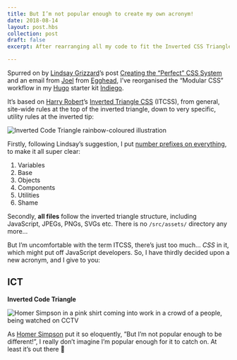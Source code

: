 ```yaml
---
title: But I’m not popular enough to create my own acronym!
date: 2018-08-14
layout: post.hbs
collection: post
draft: false
excerpt: After rearranging all my code to fit the Inverted CSS Triangle, I decided it was time for a new acronym, ICT

---
```


Spurred on by [Lindsay Grizzard](https://twitter.com/lindsaygrizzard)’s post [Creating the “Perfect” CSS System](https://medium.com/gusto-design/creating-the-perfect-css-system-fa38f5bcdd9e) and an email from  [Joel](https://twitter.com/jhooks) from [Egghead](https://twitter.com/eggheadio), I’ve reorganised the “Modular CSS” workflow in my [Hugo](https://gohugo.io/) starter kit [Indiego](https://github.com/growdigital/indiego/tree/master/themes/starter/src).

It’s based on [Harry Robert](https://twitter.com/csswizardry)’s [Inverted Triangle CSS](https://www.xfive.co/blog/itcss-scalable-maintainable-css-architecture/) (ITCSS), from general, site-wide rules at the top of the inverted triangle, down to very specific, utility rules at the inverted tip:

![Inverted Code Triangle rainbow-coloured illustration](https://www.indiego.org.uk/assets/img/inverted-code-triangle.png)

Firstly, following Lindsay’s suggestion, I put [number prefixes on everything](https://github.com/growdigital/indiego/tree/master/themes/starter/src), to make it all super clear:

1. Variables
2. Base
3. Objects
4. Components
5. Utilities
6. Shame

Secondly, **all files** follow the inverted triangle structure, including JavaScript, JPEGs, PNGs, SVGs etc. There is no `/src/assets/` directory any more…

But I’m uncomfortable with the term ITCSS, there’s just too much… _CSS_ in it, which might put off JavaScript developers. So, I have thirdly decided upon a new acronym, and I give to you:

## ICT

**Inverted Code Triangle**

![Homer Simpson in a pink shirt coming into work in a crowd of a people, being watched on CCTV](https://farm2.staticflickr.com/1833/43983236272_03f0d37469_o_d.jpg)

As [Homer Simpson](https://en.wikipedia.org/wiki/Homer_Simpson) put it so eloquently, ”But I’m not popular enough to be different!”, I really don’t imagine I’m popular enough for it to catch on. At least it’s out there 🙂

